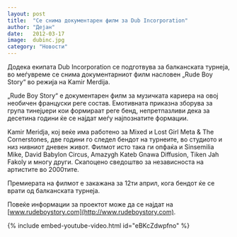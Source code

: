 ```yaml
---
layout: post
title:  "Се снима документарен филм за Dub Incorporation"
author: "Дејан"
date:   2012-03-17
image:  dubinc.jpg
category: "Новости"
---
```


Додека екипата Dub Incorporation се подготвува за балканската турнеја, во меѓувреме се снима документарниот филм 
насловен „Rude Boy Story“ во режија на Kamir Merdija.

„Rude Boy Story“ e документарен филм за музичката кариера на овој необичен француски реге состав. Емотивната приказна 
зборува за група тинејџери кои формираат реге бенд, непретпазливи дека за десетина години ќе се најдат меѓу 
најпознатите формации.

Kamir Meridja, кој веќе има работено за Mixed и Lost Girl Meta & The Cornerstones, две години го следел бендот на 
турнеите, во студиото и низ нивниот дневен живот. Филмот исто така ги опфаќа и Sinsemilia Mike, David Babylon Circus, 
Amazygh Kateb Gnawa Diffusion, Tiken Jah Fakoly и многу други. Скапоцено сведоштво за независноста на артистите во 
2000тите.

Премиерата на филмот е закажана за 12ти април, кога бендот ќе се врати од балканската турнеја.

Повеќе информации за проектот може да се најдат на [www.rudeboystory.com](http://www.rudeboystory.com).

{% include embed-youtube-video.html id="eBKcZdwpfno" %}
